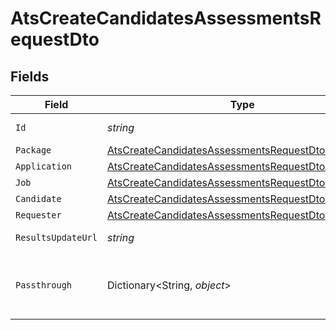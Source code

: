 # AtsCreateCandidatesAssessmentsRequestDto


## Fields

| Field                                                                                                                                 | Type                                                                                                                                  | Required                                                                                                                              | Description                                                                                                                           | Example                                                                                                                               |
| ------------------------------------------------------------------------------------------------------------------------------------- | ------------------------------------------------------------------------------------------------------------------------------------- | ------------------------------------------------------------------------------------------------------------------------------------- | ------------------------------------------------------------------------------------------------------------------------------------- | ------------------------------------------------------------------------------------------------------------------------------------- |
| `Id`                                                                                                                                  | *string*                                                                                                                              | :heavy_minus_sign:                                                                                                                    | Unique identifier                                                                                                                     | 8187e5da-dc77-475e-9949-af0f1fa4e4e3                                                                                                  |
| `Package`                                                                                                                             | [AtsCreateCandidatesAssessmentsRequestDtoPackage](../../Models/Components/AtsCreateCandidatesAssessmentsRequestDtoPackage.md)         | :heavy_minus_sign:                                                                                                                    | N/A                                                                                                                                   |                                                                                                                                       |
| `Application`                                                                                                                         | [AtsCreateCandidatesAssessmentsRequestDtoApplication](../../Models/Components/AtsCreateCandidatesAssessmentsRequestDtoApplication.md) | :heavy_minus_sign:                                                                                                                    | N/A                                                                                                                                   |                                                                                                                                       |
| `Job`                                                                                                                                 | [AtsCreateCandidatesAssessmentsRequestDtoJob](../../Models/Components/AtsCreateCandidatesAssessmentsRequestDtoJob.md)                 | :heavy_minus_sign:                                                                                                                    | N/A                                                                                                                                   |                                                                                                                                       |
| `Candidate`                                                                                                                           | [AtsCreateCandidatesAssessmentsRequestDtoCandidate](../../Models/Components/AtsCreateCandidatesAssessmentsRequestDtoCandidate.md)     | :heavy_minus_sign:                                                                                                                    | N/A                                                                                                                                   |                                                                                                                                       |
| `Requester`                                                                                                                           | [AtsCreateCandidatesAssessmentsRequestDtoRequester](../../Models/Components/AtsCreateCandidatesAssessmentsRequestDtoRequester.md)     | :heavy_minus_sign:                                                                                                                    | N/A                                                                                                                                   |                                                                                                                                       |
| `ResultsUpdateUrl`                                                                                                                    | *string*                                                                                                                              | :heavy_minus_sign:                                                                                                                    | Results update url                                                                                                                    | https://exmaple.com/integrations/results/update                                                                                       |
| `Passthrough`                                                                                                                         | Dictionary<String, *object*>                                                                                                          | :heavy_minus_sign:                                                                                                                    | Value to pass through to the provider                                                                                                 | {<br/>"other_known_names": "John Doe"<br/>}                                                                                           |